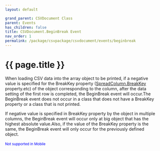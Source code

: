 ```yaml
---
layout: default

grand_parent: CSVDocument Class
parent: Events
has_children: false
title: CSVDocument.BeginBreak Event
nav_order: 1
permalink: /package/csvpackage/csvdocument/events/beginbreak
---
```

# {{ page.title }}

When loading CSV data into the array object to be printed, if a negative value is specified for the BreakKey property (<a href="/package/standard/spreadcolumn/properties/breakkey">SpreadColumn.BreakKey</a> property.etc) of the object corresponding to the column, after the data setting of the first row is completed, the BeginBreak event will occur.The BeginBreak event does not occur in a class that does not have a BreakKey property or a class that is not printed.

If negative value is specified in BreakKey property by the object in multiple columns, the BeginBreak event will occur only at big object that has the highest absolute value.Also, if the value of the BreakKey property is the same, the BeginBreak event will only occur for the previously defined object.
<br><br><small><span style="color:blue">Not supported in Mobile</span></small>